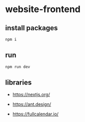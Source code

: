 # website-frontend

## install packages

```bash
npm i
```

## run

```bash
npm run dev
```

## libraries

- https://nextjs.org/

- https://ant.design/

- https://fullcalendar.io/